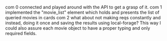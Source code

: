 com 0 
    connected and played around with the API to get a grasp of it.
com 1
    implemented the "movie_list" element which holds and presents the list of queried movies in cards
com 2
    what about not making reqs constantly and instead, doing it once and saving the results using local-forage? This way I could also assure each movie object to have a proper typing and only required fields.

